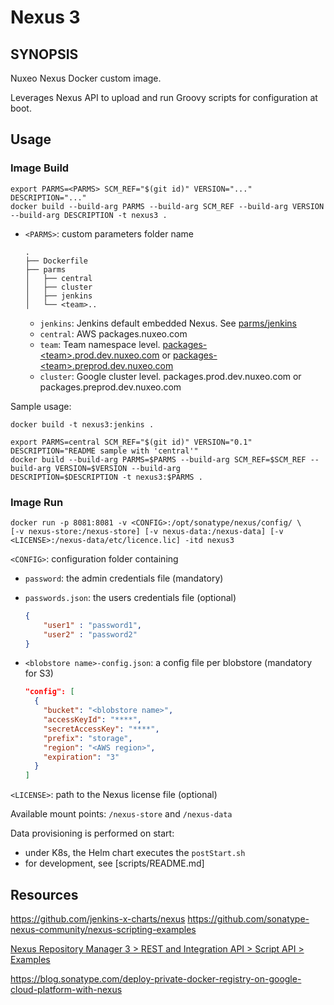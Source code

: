 # Nexus 3

## SYNOPSIS

Nuxeo Nexus Docker custom image.

Leverages Nexus API to upload and run Groovy scripts for configuration at boot.

## Usage

### Image Build

    export PARMS=<PARMS> SCM_REF="$(git id)" VERSION="..." DESCRIPTION="..."
    docker build --build-arg PARMS --build-arg SCM_REF --build-arg VERSION --build-arg DESCRIPTION -t nexus3 .

- `<PARMS>`: custom parameters folder name

      .
      ├── Dockerfile
      ├── parms
      │   ├── central
      │   ├── cluster
      │   ├── jenkins
      │   └── <team>..

  - `jenkins`: Jenkins default embedded Nexus. See [parms/jenkins](parms/jenkins)
  - `central`: AWS packages.nuxeo.com
  - `team`: Team namespace level.
[packages-\<team\>.prod.dev.nuxeo.com](packages-\<team\>.prod.dev.nuxeo.com) or
[packages-\<team\>.preprod.dev.nuxeo.com](packages-\<team\>.preprod.dev.nuxeo.com)
  - `cluster`: Google cluster level.
packages.prod.dev.nuxeo.com or packages.preprod.dev.nuxeo.com

Sample usage:

    docker build -t nexus3:jenkins .

    export PARMS=central SCM_REF="$(git id)" VERSION="0.1" DESCRIPTION="README sample with 'central'"
    docker build --build-arg PARMS=$PARMS --build-arg SCM_REF=$SCM_REF --build-arg VERSION=$VERSION --build-arg               DESCRIPTION=$DESCRIPTION -t nexus3:$PARMS .

### Image Run

    docker run -p 8081:8081 -v <CONFIG>:/opt/sonatype/nexus/config/ \
    [-v nexus-store:/nexus-store] [-v nexus-data:/nexus-data] [-v <LICENSE>:/nexus-data/etc/licence.lic] -itd nexus3

`<CONFIG>`: configuration folder containing
- `password`: the admin credentials file (mandatory)
- `passwords.json`: the users credentials file (optional)

    ```json
    {
        "user1" : "password1",
        "user2" : "password2"
    }
    ```
- `<blobstore name>-config.json`: a config file per blobstore (mandatory for S3)

    ```json
    "config": [
      {
        "bucket": "<blobstore name>",
        "accessKeyId": "****",
        "secretAccessKey": "****",
        "prefix": "storage",
        "region": "<AWS region>",
        "expiration": "3"
      }
    ]
    ```
`<LICENSE>`: path to the Nexus license file (optional)

Available mount points: `/nexus-store` and `/nexus-data`

Data provisioning is performed on start:
- under K8s, the Helm chart executes the `postStart.sh`
- for development, see [scripts/README.md]


## Resources

https://github.com/jenkins-x-charts/nexus
https://github.com/sonatype-nexus-community/nexus-scripting-examples

[Nexus Repository Manager 3 > REST and Integration API > Script API > Examples](https://help.sonatype.com/repomanager3/rest-and-integration-api/script-api/examples)

https://blog.sonatype.com/deploy-private-docker-registry-on-google-cloud-platform-with-nexus
